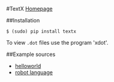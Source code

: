 #TextX
[Homepage](http://igordejanovic.net/textX/)

##Installation
```
$ (sudo) pip install textx
```

To view `.dot` files use the program 'xdot'.


##Example sources
- [helloworld](http://igordejanovic.net/textX/tutorials/hello_world/)
- [robot language](http://igordejanovic.net/textX/tutorials/robot/)
